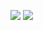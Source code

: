 <p align="">
  <img src="https://github-readme-stats-lilac-mu-82.vercel.app/api?username=Kim-JeongHan&show_icons=true&count_private=true"/>
  <img src="https://github-readme-stats-lilac-mu-82.vercel.app/api/top-langs/?username=Kim-JeongHan&layout=compact&hide=html,CMake,Makefile"/>
</p>
